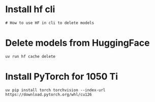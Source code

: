 # Install hf cli
```
# How to use HF in cli to delete models
```

# Delete models from HuggingFace
```
uv run hf cache delete
```

# Install PyTorch for 1050 Ti
```
uv pip install torch torchvision --index-url https://download.pytorch.org/whl/cu126
```
